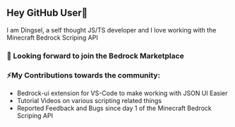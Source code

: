## Hey GitHub User👋

I am Dingsel, a self thought JS/TS developer and I love working with the Minecraft Bedrock Scriping API

### 🔭 Looking forward to join the Bedrock Marketplace
### ⚡My Contributions towards the community:
- Bedrock-ui extension for VS-Code to make working with JSON UI Easier
- Tutorial Videos on various scripting related things
- Reported Feedback and Bugs since day 1 of the Minecraft Bedrock Scriping API

<!--
**Dingsel/Dingsel** is a ✨ _special_ ✨ repository because its `README.md` (this file) appears on your GitHub profile.

Here are some ideas to get you started:

- 🔭 I’m currently working on ...
- 🌱 I’m currently learning ...
- 👯 I’m looking to collaborate on ...
- 🤔 I’m looking for help with ...
- 💬 Ask me about ...
- 📫 How to reach me: ...
- 😄 Pronouns: ...
- ⚡ Fun fact: ...
-->
